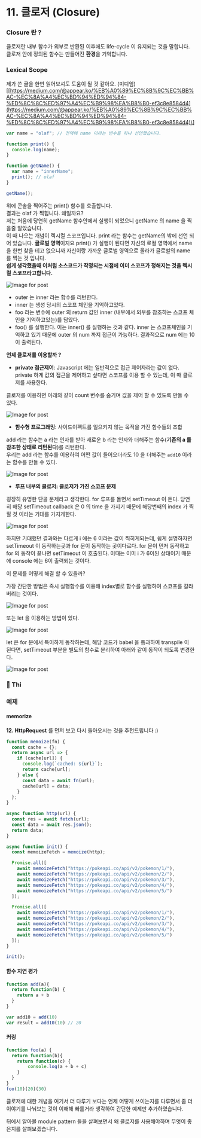 # 11. 클로저 \(Closure\)

### Closure 란 ?

클로저란 내부 함수가 외부로 반환된 이후에도 life-cycle 이 유지되는 것을 말합니다.  
클로저 안에 정의된 함수는 만들어진 **환경**을 기억합니다.

### Lexical Scope

제가 쓴 글을 한번 읽어보셔도 도움이 될 것 같아요. \(미디엄\)\[[https://medium.com/@appear.ko/%EB%A0%89%EC%8B%9C%EC%BB%AC-%EC%8A%A4%EC%BD%94%ED%94%84-%ED%8C%8C%ED%97%A4%EC%B9%98%EA%B8%B0-ef3c8e8584d4](https://medium.com/@appear.ko/%EB%A0%89%EC%8B%9C%EC%BB%AC-%EC%8A%A4%EC%BD%94%ED%94%84-%ED%8C%8C%ED%97%A4%EC%B9%98%EA%B8%B0-ef3c8e8584d4)\]

```javascript
var name = "olaf"; // 전역에 name 이라는 변수를 하나 선언했습니다.

function print() {
  console.log(name);
}

function getName() {
  var name = "innerName";
  print(); // olaf
}

getName();
```

위에 콘솔을 찍어주는 print\(\) 함수를 호출합니다.  
결과는 olaf 가 찍힙니다. 왜일까요?   
저는 처음에 당연히 getName 함수안에서 실행이 되었으니 getName 의 name 을 찍을줄 알았습니다.  
이 때 나오는 개념이 렉시컬 스코프입니다. print 라는 함수는 getName의 밖에 선언 되어 있습니다. **글로벌 영역**이지요 print\(\) 가 실행이 된다면 자신의 로컬 영역에서 name을 한번 찾을 테고 없으니까 자신이랑 가까운 글로벌 영역으로 올라가 글로벌의 name를 찍는 것 입니다.   
**쉽게 생각했을때 이처럼 소스코드가 작정되는 시점에 이미 스코프가 정해지는 것을 렉시컬 스코프라고합니다.**

![Image for post](https://miro.medium.com/max/1680/1*XiGltsL81aAiyRCYfygxJg.png)

* outer 는 inner 라는 함수를 리턴한다.
* inner 는 생성 당시의 스코프 체인을 기억하고있다.
* foo 라는 변수에 outer 의 return 값인 inner \(내부에서 외부를 참조하는 스코프 체인을 기억하고있는\)를 담았다.
* foo\(\) 를 실행한다. 이는 inner\(\) 를 실행하는 것과 같다. inner 는 스코프체인을 기억하고 있기 때문에 outer 의 num 까지 접근이 가능하다. 결과적으로 num 에는 10 이 출력된다.

**언제 클로저를 이용할까 ?**

* **private 접근제어**: Javascript 에는 일반적으로 접근 제어자라는 값이 없다. private 하게 값의 접근을 제어하고 싶다면 스코프를 이용 할 수 있는데, 이 때 클로저를 사용한다.

클로저를 이용하면 아래와 같이 count 변수를 숨기며 값을 제어 할 수 있도록 만들 수 있다.

![Image for post](https://miro.medium.com/max/1666/1*LFh3n68N4S4xkAMa7wzi_w.png)

* **함수형 프로그래밍**: 사이드이펙트를 일으키지 않는 목적을 가진 함수들의 조합

add 라는 함수는 a 라는 인자를 받아 새로운 b 라는 인자와 더해주는 함수\(**기존의 a 를 참조한 상태로 리턴된다**\)를 리턴한다.  
우리는 add 라는 함수를 이용하여 어떤 값이 들어오더라도 10 을 더해주는 `add10` 이라는 함수를 만들 수 있다.

![Image for post](https://miro.medium.com/max/1586/1*qwmEsAa_cHMmZv1ZoEwTBQ.png)

* **루프 내부의 클로저: 클로저가 가진 스코프 문제**

굉장히 유명한 단골 문제라고 생각한다. for 루프를 돌면서 setTimeout 이 돈다. 당연히 해당 setTimeout callback 은 0 의 time 을 가지기 때문에 해당번째의 index 가 찍힐 것 이라는 기대를 가지게한다.

![Image for post](https://miro.medium.com/max/1574/1*WrOuX9lljBllnOMj6iZkqg.png)

하지만 기대했던 결과와는 다르게 i 에는 6 이라는 값이 찍히게되는데, 쉽게 설명하자면 setTimeout 이 동작하는곳과 for 문이 동작하는 곳이다르다. for 문이 먼저 동작하고 for 의 동작이 끝나면 setTimeout 이 호출된다. 이때는 이미 i 가 6이된 상태이기 때문에 console 에는 6이 출력되는 것이다.

이 문제를 어떻게 해결 할 수 있을까?

가장 간단한 방법은 즉시 실행함수를 이용해 index별로 함수를 실행하여 스코프를 갈라버리는 것이다.

![Image for post](https://miro.medium.com/max/1512/1*kJisyj7Ni2XMe0AidQpWuw.png)

또는 let 을 이용하는 방법이 있다.

![Image for post](https://miro.medium.com/max/1430/1*gDIxeM5xbhEP_m7o0jZnvQ.png)

let 은 for 문에서 특이하게 동작하는데, 해당 코드가 babel 을 통과하여 transpile 이 된다면, setTimeout 부분을 별도의 함수로 분리하여 아래와 같이 동작이 되도록 변경한다.

![Image for post](https://miro.medium.com/max/1562/1*Vd0omSOPquAevqnQJ_IFDQ.png)

### ️🌸 Thi <a id="01b5"></a>

### 예제

#### memorize

**12. HttpRequest** 를 먼저 보고 다시 돌아오시는 것을 추천드립니다 :\) 

```javascript
function memoize(fn) {
  const cache = {};
  return async url => {
    if (cache[url]) {
      console.log(`cached: ${url}`);
      return cache[url];
    } else {
      const data = await fn(url);
      cache[url] = data;
    }
  };
}

async function http(url) {
  const res = await fetch(url);
  const data = await res.json();
  return data;
}

async function init() {
  const memoizeFetch = memoize(http);

  Promise.all([
    await memoizeFetch("https://pokeapi.co/api/v2/pokemon/1/"),
    await memoizeFetch("https://pokeapi.co/api/v2/pokemon/2/"),
    await memoizeFetch("https://pokeapi.co/api/v2/pokemon/3/"),
    await memoizeFetch("https://pokeapi.co/api/v2/pokemon/4/"),
    await memoizeFetch("https://pokeapi.co/api/v2/pokemon/5/")
  ]);

  Promise.all([
    await memoizeFetch("https://pokeapi.co/api/v2/pokemon/1/"),
    await memoizeFetch("https://pokeapi.co/api/v2/pokemon/2/"),
    await memoizeFetch("https://pokeapi.co/api/v2/pokemon/3/"),
    await memoizeFetch("https://pokeapi.co/api/v2/pokemon/4/"),
    await memoizeFetch("https://pokeapi.co/api/v2/pokemon/5/")
  ]);
}

init();
```

#### 함수 지연 평가

```javascript
function add(a){
  return function(b) {
    return a + b
  }
}

var add10 = add(10)
var result = add10(10) // 20
```

#### 커링

```javascript
function foo(a) {
  return function(b){
    return function(c) {
        console.log(a + b + c)
    }
  }
}
foo(10)(20)(30)
```

클로저에 대한 개념을 여기서 더 다루기 보다는 언제 어떻게 쓰이는지를 다루면서 좀 더 이야기를 나눠보는 것이 이해해 빠를거라 생각하여 간단한 예제만 추가하였습니다.

뒤에서 알아볼 module pattern 들을 살펴보면서 왜 클로저를 사용해야하며 무엇이 좋은지를 살펴보겠습니다.


